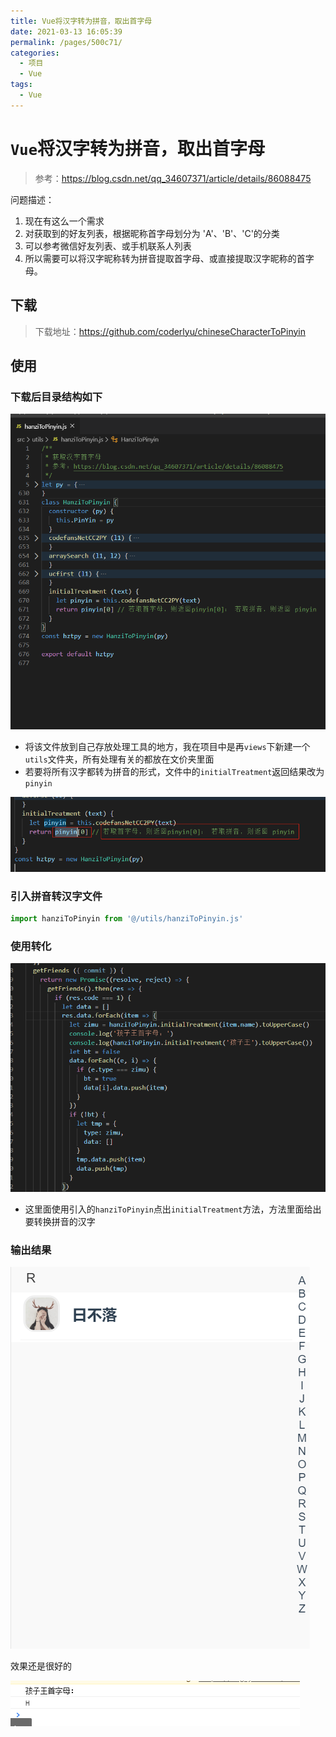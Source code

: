 ```yaml
---
title: Vue将汉字转为拼音，取出首字母
date: 2021-03-13 16:05:39
permalink: /pages/500c71/
categories:
  - 项目
  - Vue
tags:
  - Vue
---
```


# `Vue`将汉字转为拼音，取出首字母

> 参考：https://blog.csdn.net/qq_34607371/article/details/86088475

问题描述：

1. 现在有这么一个需求
2. 对获取到的好友列表，根据昵称首字母划分为 'A'、'B'、'C'的分类
3. 可以参考微信好友列表、或手机联系人列表
4. 所以需要可以将汉字昵称转为拼音提取首字母、或直接提取汉字昵称的首字母。

<!-- more -->

## 下载

> 下载地址：https://github.com/coderlyu/chineseCharacterToPinyin

## 使用

### 下载后目录结构如下

<img src="https://raw.githubusercontent.com/coderlyu/au-blog/master/docs/.vuepress/public/images/blogs/pinying-1.png" alt="图片">

- 将该文件放到自己存放处理工具的地方，我在项目中是再`views`下新建一个`utils`文件夹，所有处理有关的都放在文价夹里面
- 若要将所有汉字都转为拼音的形式，文件中的`initialTreatment`返回结果改为`pinyin`

<img src="https://raw.githubusercontent.com/coderlyu/au-blog/master/docs/.vuepress/public/images/blogs/pinying-2.png" alt="图片">

### 引入拼音转汉字文件

```js
import hanziToPinyin from '@/utils/hanziToPinyin.js'
```

### 使用转化

<img src="https://raw.githubusercontent.com/coderlyu/au-blog/master/docs/.vuepress/public/images/blogs/pinying-3.png" alt="图片">

- 这里面使用引入的`hanziToPinyin`点出`initialTreatment`方法，方法里面给出要转换拼音的汉字

### 输出结果

<img src="https://raw.githubusercontent.com/coderlyu/au-blog/master/docs/.vuepress/public/images/blogs/pinying-4.png" alt="图片">

效果还是很好的

<img src="https://raw.githubusercontent.com/coderlyu/au-blog/master/docs/.vuepress/public/images/blogs/pinying-5.png" alt="图片">
